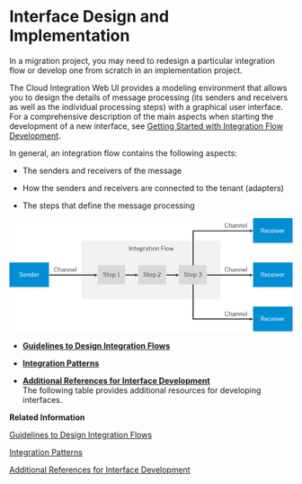 <!-- loiob763478c3ceb4dc299c14e321933c35b -->

# Interface Design and Implementation

In a migration project, you may need to redesign a particular integration flow or develop one from scratch in an implementation project.

The Cloud Integration Web UI provides a modeling environment that allows you to design the details of message processing \(its senders and receivers as well as the individual processing steps\) with a graphical user interface. For a comprehensive description of the main aspects when starting the development of a new interface, see [Getting Started with Integration Flow Development](https://help.sap.com/viewer/368c481cd6954bdfa5d0435479fd4eaf/Cloud/en-US/e5724cd84b854719973afe0356ea128b.html).

In general, an integration flow contains the following aspects:

-   The senders and receivers of the message

-   How the senders and receivers are connected to the tenant \(adapters\)

-   The steps that define the message processing


 ![](images/InterfaceMigration_IntegrationFlow_a4f6cda.png) 

-   **[Guidelines to Design Integration Flows](guidelines-to-design-integration-flows-f9d7627.md "")**  

-   **[Integration Patterns](integration-patterns-980eace.md "")**  

-   **[Additional References for Interface Development](additional-references-for-interface-development-6daed01.md "The following table provides additional resources for developing interfaces.")**  
The following table provides additional resources for developing interfaces.

**Related Information**  


[Guidelines to Design Integration Flows](guidelines-to-design-integration-flows-f9d7627.md "")

[Integration Patterns](integration-patterns-980eace.md "")

[Additional References for Interface Development](additional-references-for-interface-development-6daed01.md "The following table provides additional resources for developing interfaces.")

